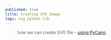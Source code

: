 ```yaml
---
published: true
title: Creating SVG Image
tags: svg python lib
---
```

> how we can create SVG file - [using PyCairo](https://www.geeksforgeeks.org/creating-svg-image-using-pycairo/)